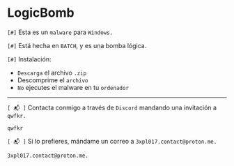 # LogicBomb

`[#]` Esta es un `malware` para `Windows.` 

`[#]` Está hecha en `BATCH`, y es una bomba lógica.

`[#]` Instalación:

- `Descarga` el archivo `.zip`
- Descomprime el `archivo`
- `No` ejecutes el malware en tu `ordenador`

<hr>

`[ 📬 ]` Contacta conmigo a través de `Discord` mandando una invitación a `qwfkr.`

    qwfkr
`[ 📬 ]` Si lo prefieres, mándame un correo a `3xpl017.contact@proton.me.`

    3xpl017.contact@proton.me.
